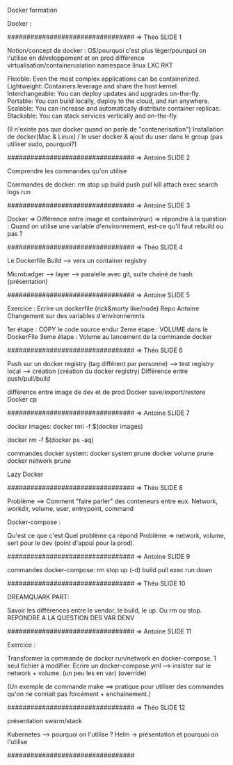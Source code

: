 Docker formation

Docker :

################################# => Théo
SLIDE 1

Notion/concept de docker : OS/pourquoi c'est plus léger/pourquoi on l'utilise en développement et en prod
différence virtualisation/containerusiation
namespace linux
LXC
RKT

Flexible: Even the most complex applications can be containerized.
Lightweight: Containers leverage and share the host kernel.
Interchangeable: You can deploy updates and upgrades on-the-fly.
Portable: You can build locally, deploy to the cloud, and run anywhere.
Scalable: You can increase and automatically distribute container replicas.
Stackable: You can stack services vertically and on-the-fly.

(Il n'existe pas que docker quand on parle de "contenerisation")
Installation de docker(Mac & Linux) / le user docker & ajout du user dans le group (pas utiliser sudo, pourquoi?)

################################# => Antoine
SLIDE 2

Comprendre les commandes qu'on utilise

Commandes de docker:
rm
stop
up
build
push
pull
kill
attach
exec
search
logs
run

################################# => Antoine
SLIDE 3

Docker => Différence entre image et container(run) => répondre à la question : Quand on utilise une variable d'environnement, est-ce qu'il faut rebuild ou pas ?

################################# => Théo
SLIDE 4

Le Dockerfile
Build --> vers un container registry

Microbadger --> layer --> paralelle avec git, suite chainé de hash (présentation)

################################# => Antoine
SLIDE 5

Exercice : 
Ecrire un dockerfile (rick&morty like/node)
Repo Antoine
Changement sur des variables d'environnemnts

1er étape : COPY le code source endur
2eme étape : VOLUME dans le DockerFile
3eme étape : Volume au lancement de la commande docker

################################# => Théo
SLIDE 6

Push sur un docker registry (tag différent par personne) --> test registry local --> création (création du docker registry)
Différence entre push/pull/build

différence entre image de dev et de prod
Docker save/export/restore
Docker cp

################################# => Antoine
SLIDE 7

docker images:
docker rmi -f $(docker images)

docker rm -f $(docker ps -aq)

commandes docker system:
docker system prune
docker volume prune
docker network prune

Lazy Docker

################################# => Théo
SLIDE 8

Problème ==> Comment "faire parler" des conteneurs entre eux.
Network, workdir, volume, user, entrypoint, command

Docker-compose :

Qu'est ce que c'est
Quel problème ça répond
Problème => network, volume, sert pour le dev (point d'appui pour la prod).

################################# => Antoine
SLIDE 9

commandes docker-compose:
rm
stop
up (-d)
build
pull
exec
run
down

################################# => Théo
SLIDE 10

DREAMQUARK PART:

Savoir les différences entre le vendor, le build, le up. Ou rm ou stop. REPONDRE A LA QUESTION DES VAR DENV

################################# => Antoine
SLIDE 11

Exercice :

Transformer la commande de docker run/network en docker-compose. 1 seul fichier à modifier.
Ecrire un docker-compose.yml
--> insister sur le network + volume. (un peu les en var) (override)

(Un exemple de commande make ==> pratique pour utiliser des commandes qu'on ne connait pas forcément + enchainement.)

################################# => Théo
SLIDE 12

présentation swarm/stack

Kubernetes --> pourquoi on l'utilise ?
Helm -> présentation et pourquoi on l'utilise

#################################